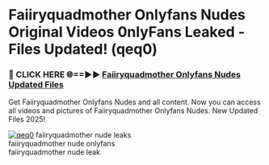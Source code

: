 # Faiiryquadmother Onlyfans Nudes Original Videos 0nlyFans Leaked - Files Updated! (qeq0)

<h3>🔴 CLICK HERE 🌐==►► <a href="https://tinyurl.com/52m3yx9h" rel="nofollow">Faiiryquadmother Onlyfans Nudes Updated Files</a></h3>

Get Faiiryquadmother Onlyfans Nudes and all content. Now you can access all videos and pictures of Faiiryquadmother Onlyfans Nudes. New Updated Files 2025!

[![qeq0](https://i.imgur.com/TnHtlc8.gif)](https://tinyurl.com/52m3yx9h)
faiiryquadmother nude leaks<br>
faiiryquadmother nude onlyfans<br>
faiiryquadmother nude leak